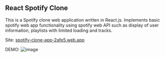 ## React Spotify Clone
This is a Spotify clone web application written in React.js. Implements basic spotify web app functionality using spotify web API such as display of user information, playlists with limited loading and tracks.

Site: [spotify-clone-app-2afe5.web.app](https://spotify-clone-app-2afe5.web.app/)

DEMO:
![image](https://user-images.githubusercontent.com/46346197/208515932-267d72da-aff5-4eef-829b-7094932d263a.png)

